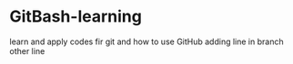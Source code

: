 # GitBash-learning
learn and apply codes fir git and how to use GitHub
adding line in branch 
other line
